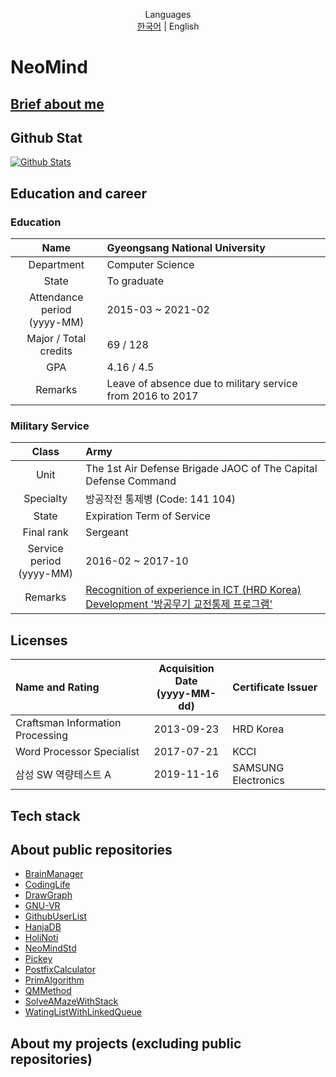 <div align=center>

Languages
<br>
[한국어](NEOMIND.md) | English

</div>

# NeoMind

## [Brief about me](README.md)

## Github Stat

[![Github Stats](https://github-readme-stats.vercel.app/api?username=NeoMindStd)](https://github.com/anuraghazra/github-readme-stats)

## Education and career

### Education
| Name | Gyeongsang National University |
|:----:|:-------------------------------|
| Department | Computer Science |
| State | To graduate |
| Attendance period <br> (yyyy-MM) | 2015-03 ~ 2021-02 |
| Major / Total credits | 69 / 128 |
| GPA | 4.16 / 4.5 |
| Remarks | Leave of absence due to military service from 2016 to 2017 |

### Military Service
| Class | Army |
|:-----:|:-----|
| Unit | The 1st Air Defense Brigade JAOC of The Capital Defense Command |
| Specialty | 방공작전 통제병 (Code: 141 104) |
| State  | Expiration Term of Service |
| Final rank | Sergeant |
| Service period <br> (yyyy-MM) | 2016-02 ~ 2017-10 |
| Remarks| [Recognition of experience in ICT (HRD Korea)](http://www.q-net.or.kr/crf006.do?id=crf00641&gSite=Q&gId=) <br> [Development '방공무기 교전통제 프로그램' ](https://neomindstd.github.io/project/aa-control/) |

## Licenses

| Name and Rating | Acquisition Date <br> (yyyy-MM-dd) | Certificate Issuer |
|:----------------|:----------------------------------:|:-------------------|
| Craftsman Information Processing | 2013-09-23 | HRD Korea |
| Word Processor Specialist | 2017-07-21 | KCCI |
| 삼성 SW 역량테스트 A | 2019-11-16 | SAMSUNG Electronics |

## Tech stack

## About public repositories
- [BrainManager](https://github.com/NeoMindStd/BrainManager)
- [CodingLife](https://github.com/NeoMindStd/CodingLife)
- [DrawGraph](https://github.com/NeoMindStd/DrawGraph)
- [GNU-VR](https://github.com/NeoMindStd/GNU-VR)
- [GithubUserList](https://github.com/NeoMindStd/GithubUserList)
- [HanjaDB](https://github.com/NeoMindStd/HanjaDB)
- [HoliNoti](https://github.com/NeoMindStd/HoliNoti)
- [NeoMindStd](https://github.com/NeoMindStd/NeoMindStd)
- [Pickey](https://github.com/NeoMindStd/Pickey)
- [PostfixCalculator](https://github.com/NeoMindStd/PostfixCalculator)
- [PrimAlgorithm](https://github.com/NeoMindStd/PrimAlgorithm)
- [QMMethod](https://github.com/NeoMindStd/QMMethod)
- [SolveAMazeWithStack](https://github.com/NeoMindStd/SolveAMazeWithStack)
- [WatingListWithLinkedQueue](https://github.com/NeoMindStd/WatingListWithLinkedQueue)

## About my projects (excluding public repositories)